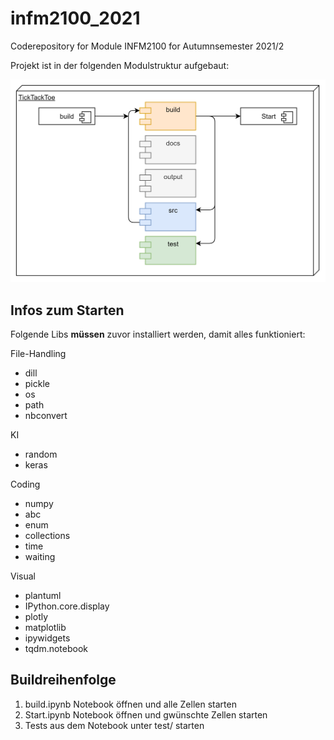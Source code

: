 # infm2100_2021

Coderepository for Module INFM2100 for Autumnsemester 2021/2

Projekt ist in der folgenden Modulstruktur aufgebaut:

<img src="docs/uml/ProjectStructure.drawio.png" alt="drawing" width="700"/>

## Infos zum Starten

Folgende Libs **müssen** zuvor installiert werden, damit alles funktioniert:

File-Handling
* dill
* pickle
* os
* path
* nbconvert

KI
* random
* keras

Coding
* numpy
* abc
* enum
* collections
* time
* waiting

Visual
* plantuml
* IPython.core.display
* plotly
* matplotlib
* ipywidgets
* tqdm.notebook

## Buildreihenfolge

1. build.ipynb Notebook öffnen und alle Zellen starten
2. Start.ipynb Notebook öffnen und gwünschte Zellen starten
3. Tests aus dem Notebook unter test/ starten 
